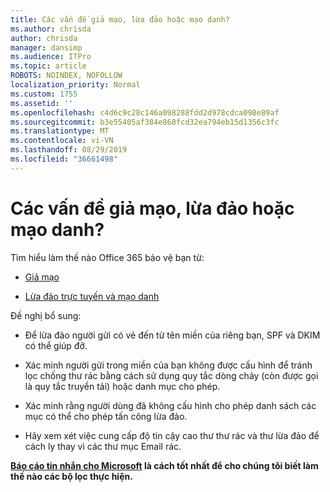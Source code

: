 ```yaml
---
title: Các vấn đề giả mạo, lừa đảo hoặc mạo danh?
ms.author: chrisda
author: chrisda
manager: dansimp
ms.audience: ITPro
ms.topic: article
ROBOTS: NOINDEX, NOFOLLOW
localization_priority: Normal
ms.custom: 1755
ms.assetid: ''
ms.openlocfilehash: c4d6c9c28c146a098288fdd2d978cdca098e89af
ms.sourcegitcommit: b3e55405af384e868fcd32ea794eb15d1356c3fc
ms.translationtype: MT
ms.contentlocale: vi-VN
ms.lasthandoff: 08/29/2019
ms.locfileid: "36661498"
---
```

# <a name="issues-with-spoofing-phishing-or-impersonation"></a>Các vấn đề giả mạo, lừa đảo hoặc mạo danh?

Tìm hiểu làm thế nào Office 365 bảo vệ bạn từ:

- [Giả mạo](https://docs.microsoft.com/office365/securitycompliance/anti-spoofing-protection)

- [Lừa đảo trực tuyến và mạo danh](https://docs.microsoft.com/office365/securitycompliance/atp-anti-phishing)

Đề nghị bổ sung:

- Để lừa đảo người gửi có vẻ đến từ tên miền của riêng bạn, SPF và DKIM có thể giúp đỡ.

- Xác minh người gửi trong miền của bạn không được cấu hình để tránh lọc chống thư rác bằng cách sử dụng quy tắc dòng chảy (còn được gọi là quy tắc truyền tải) hoặc danh mục cho phép.

- Xác minh rằng người dùng đã không cấu hình cho phép danh sách các mục có thể cho phép tấn công lừa đảo.

- Hãy xem xét việc cung cấp độ tin cậy cao thư thư rác và thư lừa đảo để cách ly thay vì các thư mục Email rác.

**[Báo cáo tin nhắn cho Microsoft](https://support.office.com/article/b5caa9f1-cdf3-4443-af8c-ff724ea719d2) là cách tốt nhất để cho chúng tôi biết làm thế nào các bộ lọc thực hiện.**
